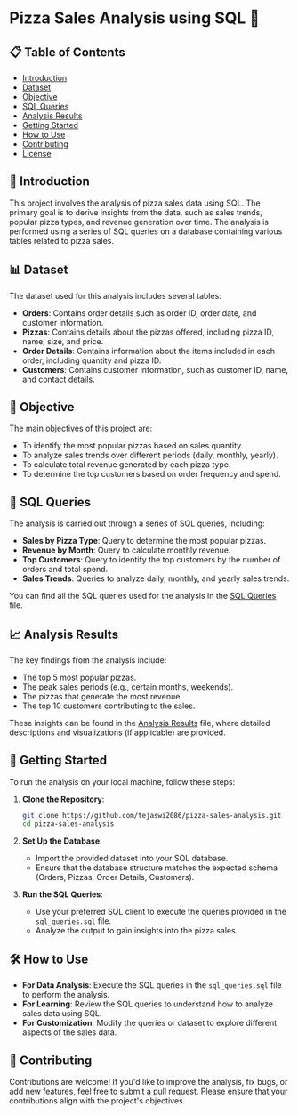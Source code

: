 # Pizza Sales Analysis using SQL 🍕

##  📋 Table of Contents
- [Introduction](#introduction)
- [Dataset](#dataset)
- [Objective](#objective)
- [SQL Queries](#sql-queries)
- [Analysis Results](#analysis-results)
- [Getting Started](#getting-started)
- [How to Use](#how-to-use)
- [Contributing](#contributing)
- [License](#license)

## 📝 Introduction
This project involves the analysis of pizza sales data using SQL. The primary goal is to derive insights from the data, such as sales trends, popular pizza types, and revenue generation over time. The analysis is performed using a series of SQL queries on a database containing various tables related to pizza sales.

## 📊 Dataset
The dataset used for this analysis includes several tables:
- **Orders**: Contains order details such as order ID, order date, and customer information.
- **Pizzas**: Contains details about the pizzas offered, including pizza ID, name, size, and price.
- **Order Details**: Contains information about the items included in each order, including quantity and pizza ID.
- **Customers**: Contains customer information, such as customer ID, name, and contact details.

## 🎯 Objective
The main objectives of this project are:
- To identify the most popular pizzas based on sales quantity.
- To analyze sales trends over different periods (daily, monthly, yearly).
- To calculate total revenue generated by each pizza type.
- To determine the top customers based on order frequency and spend.

## 📜 SQL Queries
The analysis is carried out through a series of SQL queries, including:
- **Sales by Pizza Type**: Query to determine the most popular pizzas.
- **Revenue by Month**: Query to calculate monthly revenue.
- **Top Customers**: Query to identify the top customers by the number of orders and total spend.
- **Sales Trends**: Queries to analyze daily, monthly, and yearly sales trends.

You can find all the SQL queries used for the analysis in the [SQL Queries](./sql_queries.sql) file.

## 📈 Analysis Results
The key findings from the analysis include:
- The top 5 most popular pizzas.
- The peak sales periods (e.g., certain months, weekends).
- The pizzas that generate the most revenue.
- The top 10 customers contributing to the sales.

These insights can be found in the [Analysis Results](./analysis_results.md) file, where detailed descriptions and visualizations (if applicable) are provided.

## 🚀 Getting Started
To run the analysis on your local machine, follow these steps:

1. **Clone the Repository**:
   ```bash
   git clone https://github.com/tejaswi2086/pizza-sales-analysis.git
   cd pizza-sales-analysis
   ```

2. **Set Up the Database**:
   - Import the provided dataset into your SQL database.
   - Ensure that the database structure matches the expected schema (Orders, Pizzas, Order Details, Customers).

3. **Run the SQL Queries**:
   - Use your preferred SQL client to execute the queries provided in the `sql_queries.sql` file.
   - Analyze the output to gain insights into the pizza sales.

## 🛠️ How to Use
- **For Data Analysis**: Execute the SQL queries in the `sql_queries.sql` file to perform the analysis.
- **For Learning**: Review the SQL queries to understand how to analyze sales data using SQL.
- **For Customization**: Modify the queries or dataset to explore different aspects of the sales data.

## 🤝 Contributing
Contributions are welcome! If you'd like to improve the analysis, fix bugs, or add new features, feel free to submit a pull request. Please ensure that your contributions align with the project's objectives.

